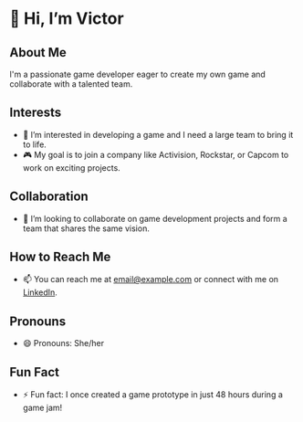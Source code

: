 # 👋 Hi, I’m Victor

## About Me
I'm a passionate game developer eager to create my own game and collaborate with a talented team.

## Interests
- 👀 I’m interested in developing a game and I need a large team to bring it to life.
- 🎮 My goal is to join a company like Activision, Rockstar, or Capcom to work on exciting projects.

## Collaboration
- 💞️ I’m looking to collaborate on game development projects and form a team that shares the same vision.

## How to Reach Me
- 📫 You can reach me at [email@example.com](mailto:email@example.com) or connect with me on [LinkedIn](https://www.linkedin.com/in/seu-perfil).

## Pronouns
- 😄 Pronouns: She/her

## Fun Fact
- ⚡ Fun fact: I once created a game prototype in just 48 hours during a game jam!
